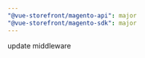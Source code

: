 ```yaml
---
"@vue-storefront/magento-api": major
"@vue-storefront/magento-sdk": major
---
```


update middleware
